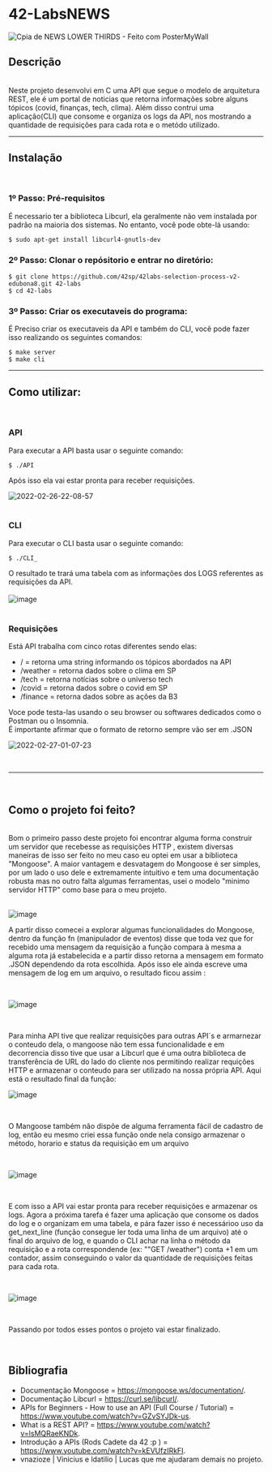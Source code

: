# 42-LabsNEWS

![Cpia de NEWS LOWER THIRDS - Feito com PosterMyWall](https://user-images.githubusercontent.com/87132928/155868696-7dd870d3-6d6f-41d4-a067-4a0ba9f51c2c.jpg)


## Descrição
<br>
Neste projeto desenvolvi em C uma API que segue o modelo de arquitetura REST, ele é um portal de noticias que retorna informações sobre alguns tópicos (covid, finanças, tech, clima). Além disso contrui uma aplicação(CLI) que consome e organiza os logs da API, nos mostrando a quantidade de requisições para cada rota e o metódo utilizado.

---

## Instalação
<br>

### 1º Passo: Pré-requisitos 
É necessario ter a biblioteca Libcurl, ela geralmente não vem instalada por padrão na maioria dos sistemas. No entanto, você pode obte-lá usando:
```
$ sudo apt-get install libcurl4-gnutls-dev
```

### 2º Passo: Clonar o repósitorio e entrar no diretório:

```
$ git clone https://github.com/42sp/42labs-selection-process-v2-edubona8.git 42-labs
$ cd 42-labs
```
### 3º Passo: Criar os executaveis do programa:
É Preciso criar os executaveis da API e também do CLI, você pode fazer isso realizando os seguintes comandos:

```
$ make server
$ make cli
```

---

## Como utilizar:
<br>

### API

Para executar a API basta usar o seguinte comando: 

```
$ ./API
```
Após isso ela vai estar pronta para receber requisições.

![2022-02-26-22-08-57](https://user-images.githubusercontent.com/87132928/155864552-726b1f98-6ac3-44bc-9b55-26e00528862a.gif)
<br>
<br>
### CLI

Para executar o CLI basta usar o seguinte comando: 
```
$ ./CLI_
```
O resultado te trará uma tabela com as informações dos LOGS referentes as requisições da API.
<br>
<br>
![image](https://user-images.githubusercontent.com/87132928/155869476-d3654c0c-f9d1-4457-8ec4-e0df34a36918.png)
<br>
<br>
### Requisições

Está API trabalha com cinco rotas diferentes sendo elas:
* / = retorna uma string informando os tópicos abordados na API
* /weather = retorna dados sobre o clima em SP
* /tech = retorna notícias sobre o universo tech
* /covid = retorna dados sobre o covid em SP
* /finance = retorna dados sobre as ações da B3 

Voce pode testa-las usando o seu browser ou softwares dedicados como o Postman ou o Insomnia.
<br>
É importante afirmar que o formato de retorno sempre vão ser em .JSON
  
![2022-02-27-01-07-23](https://user-images.githubusercontent.com/87132928/155867981-ec21c21d-9627-4710-9404-576aaa6dcbc8.gif)

<br>

---

<br>

## Como o projeto foi feito?
<br>
Bom o primeiro passo deste projeto foi encontrar alguma forma construir um servidor que recebesse as requisições HTTP , existem diversas maneiras de isso ser feito no meu caso eu optei em usar a biblioteca "Mongoose". A maior vantagem e desvatagem do Mongoose é ser simples, por um lado o uso dele e extremamente intuitivo e tem uma documentação robusta mas no outro falta algumas ferramentas, usei o modelo "minimo servidor HTTP" como base para o meu projeto.
<br>
<br>

![image](https://user-images.githubusercontent.com/87132928/155896050-eff80eaf-932f-475c-9e8f-26cf15ee5bb3.png)

A partir disso comecei a explorar algumas funcionalidades do Mongoose, dentro da função fn (manipulador de eventos) disse que toda vez que for recebido uma mensagem da requisição a função compara à mesma a alguma rota já estabelecida e a partir disso retorna a mensagem em formato .JSON dependendo da rota escolhida. Após isso ele ainda escreve uma mensagem de log em um arquivo, o resultado ficou assim :

<br>

![image](https://user-images.githubusercontent.com/87132928/155901153-b290fa03-1bbe-47b6-a539-f18f30d1c40f.png)

<br>

Para minha API tive que realizar requisições para outras API´s e armarnezar o conteudo dela, o mangoose não tem essa funcionalidade e em decorrencia disso tive que usar a Libcurl que é uma outra  biblioteca de transferência de URL do lado do cliente nos permitindo realizar requições HTTP e armazenar o conteudo para ser utilizado na nossa própria API. Aqui está o resultado final da função:
<br>

![image](https://user-images.githubusercontent.com/87132928/155903592-c737f8f6-2fa6-47e8-896b-93581a59160c.png)

<br>

O Mangoose também não dispõe de alguma ferramenta fácil de cadastro de log, então eu mesmo criei essa função onde nela consigo armazenar o método, horario e status da requisição em um arquivo

<br>

![image](https://user-images.githubusercontent.com/87132928/155903922-f03e0e12-4f80-43de-95ff-8081d7c9192e.png)

<br>

E com isso a API vai estar pronta para receber requisições e armazenar os logs. Agora a próxima tarefa é fazer uma aplicação que consome os dados do log e o organizam em uma tabela, e pára fazer isso é necessárioo uso da get_next_line (função consegue ler toda uma linha de um arquivo) até o final do arquivo de log, e quando o CLI achar na linha o método da requisição e a rota correspondende (ex: ""GET /weather") conta +1 em um contador, assim conseguindo o valor da quantidade de requisições feitas para cada rota.

<br>

![image](https://user-images.githubusercontent.com/87132928/155904344-43ea4f56-6b36-4174-bb18-37e65cce4d1c.png)

<br>

Passando por todos esses pontos o projeto vai estar finalizado.

<br>

## Bibliografia

* Documentação Mongoose = https://mongoose.ws/documentation/.
* Documentação Libcurl = https://curl.se/libcurl/.
* APIs for Beginners - How to use an API (Full Course / Tutorial) = https://www.youtube.com/watch?v=GZvSYJDk-us.
* What is a REST API? = https://www.youtube.com/watch?v=lsMQRaeKNDk.
* Introdução a APIs (Rods Cadete da 42 :p ) = https://www.youtube.com/watch?v=kEVUfzIRkFI.
* vnazioze | Vinicius e ldatilio | Lucas que me ajudaram demais no projeto.
 

